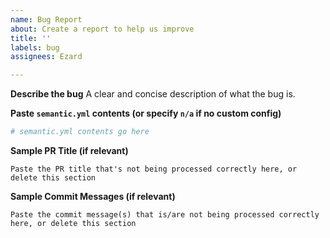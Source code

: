 ```yaml
---
name: Bug Report
about: Create a report to help us improve
title: ''
labels: bug
assignees: Ezard

---
```


**Describe the bug**
A clear and concise description of what the bug is.

**Paste `semantic.yml` contents (or specify `n/a` if no custom config)**
```yml
# semantic.yml contents go here
```

**Sample PR Title (if relevant)**
```
Paste the PR title that's not being processed correctly here, or delete this section
```

**Sample Commit Messages (if relevant)**
```
Paste the commit message(s) that is/are not being processed correctly here, or delete this section
```
